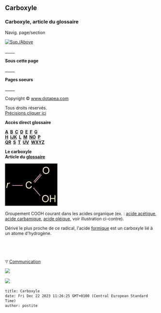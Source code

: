 ## Carboxyle
### Carboxyle, article du glossaire
 Navig. page/section

[![Sup./Above](_derived/up_cmp_themenoir010_up.gif)](c.html)

\_\_\_\_\_

**Sous cette page**

\_\_\_\_\_

**Pages soeurs**

\_\_\_\_\_

Copyright © www.dotapea.com

Tous droits réservés.  
[Précisions cliquer ici](droitscopie.html)

**Accès direct glossaire**

**[A](a.html)  [B](b.html)  [C](c.html)  [D](d.html)  [E](e.html)  [F](f.html)  [G](g.html)  
[H](h.html)  [IJK](ijk.html)  [L](l.html)  [M](m.html)  [NO](no.html)  [P](p.html)  
[QR](qr.html)  [S](s.html)  [T](t.html)  [UV](uv.html)  [WXYZ](wxyz.html)**

**Le carboxyle  
Article du [glossaire](glossaire.html)**

![](images/carboxyle.gif)

Groupement COOH courant dans les acides organique (ex. : [acide acétique](acetate.html#acetiqueacide), [acide carbamique](carbamique.html), [acide oléique](oleine.html#oleique.htm), voir illustration ci-contre).

Dérivé le plus proche de ce radical, l'acide [formique](formique.html) est un carboxyle lié à un atome d'hydrogène.



 

 ![](images/transparent122x1.gif)

![](images/flechebas.gif) [Communication](http://www.artrealite.com/annonceurs.htm) 

[![](https://cbonvin.fr/sites/regie.artrealite.com/visuels/campagne1.png)](index-2.html#20131014)

![](https://cbonvin.fr/sites/regie.artrealite.com/visuels/campagne2.png)
```
title: Carboxyle
date: Fri Dec 22 2023 11:26:25 GMT+0100 (Central European Standard Time)
author: postite
```
